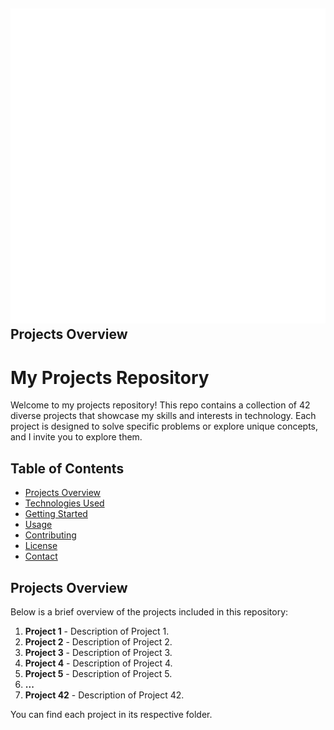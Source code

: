 ## ![Icon](https://github.com/Jorge-lopz/42/blob/main/42.svg) Projects Overview

# My Projects Repository

Welcome to my projects repository! This repo contains a collection of 42 diverse projects that showcase my skills and interests in technology. Each project is designed to solve specific problems or explore unique concepts, and I invite you to explore them.

## Table of Contents

- [Projects Overview](#projects-overview)
- [Technologies Used](#technologies-used)
- [Getting Started](#getting-started)
- [Usage](#usage)
- [Contributing](#contributing)
- [License](#license)
- [Contact](#contact)

## Projects Overview

Below is a brief overview of the projects included in this repository:

1. **Project 1** - Description of Project 1.
2. **Project 2** - Description of Project 2.
3. **Project 3** - Description of Project 3.
4. **Project 4** - Description of Project 4.
5. **Project 5** - Description of Project 5.
6. **...**
7. **Project 42** - Description of Project 42.

You can find each project in its respective folder.

